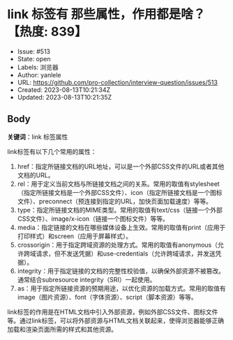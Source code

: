 # link 标签有 那些属性，作用都是啥？【热度: 839】

- Issue: #513
- State: open
- Labels: 浏览器
- Author: yanlele
- URL: https://github.com/pro-collection/interview-question/issues/513
- Created: 2023-08-13T10:21:34Z
- Updated: 2023-08-13T10:21:35Z

## Body

**关键词**：link 标签属性

link标签有以下几个常用的属性：

1. href：指定所链接文档的URL地址，可以是一个外部CSS文件的URL或者其他文档的URL。
2. rel：用于定义当前文档与所链接文档之间的关系。常用的取值有stylesheet（指定所链接文档是一个外部CSS文件）、icon（指定所链接文档是一个图标文件）、preconnect（预连接到指定的URL，加快页面加载速度）等等。
3. type：指定所链接文档的MIME类型。常用的取值有text/css（链接一个外部CSS文件）、image/x-icon（链接一个图标文件）等等。
4. media：指定链接的文档在哪些媒体设备上生效。常用的取值有print（应用于打印样式）和screen（应用于屏幕样式）。
5. crossorigin：用于指定跨域资源的处理方式。常用的取值有anonymous（允许跨域请求，但不发送凭据）和use-credentials（允许跨域请求，并发送凭据）。
6. integrity：用于指定链接的文档的完整性校验值，以确保外部资源不被篡改。通常结合subresource integrity（SRI）一起使用。
7. as：用于指定所链接资源的预期用途，以优化资源的加载方式。常用的取值有image（图片资源）、font（字体资源）、script（脚本资源）等等。

link标签的作用是在HTML文档中引入外部资源，例如外部CSS文件、图标文件等。通过link标签，可以将外部资源与HTML文档关联起来，使得浏览器能够正确加载和渲染页面所需的样式和其他资源。

